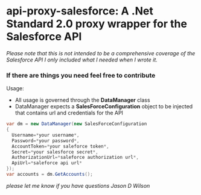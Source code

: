 # api-proxy-salesforce:  A .Net Standard 2.0 proxy wrapper for the Salesforce API

*Please note that this is not intended to be a comprehensive coverage of the Salesforce API
I only included what I needed when I wrote it.*

### If there are things you need feel free to contribute

Usage:
- All usage is governed through the **DataManager** class
- DataManager expects a **SalesForceConfiguration** object to be injected that contains url and credentials for the API

```csharp
var dm = new DataManager(new SalesForceConfiguration
{ 
  Username=*your username*, 
  Password=*your password*, 
  AccountToken=*your saleforce token*, 
  Secret=*your salesforce secret*,
  AuthorizationUrl=*saleforce authorization url*,
  ApiUrl=*saleforce api url*
});
var accounts = dm.GetAccounts();
```

*please let me know if you have questions
Jason D Wilson*
